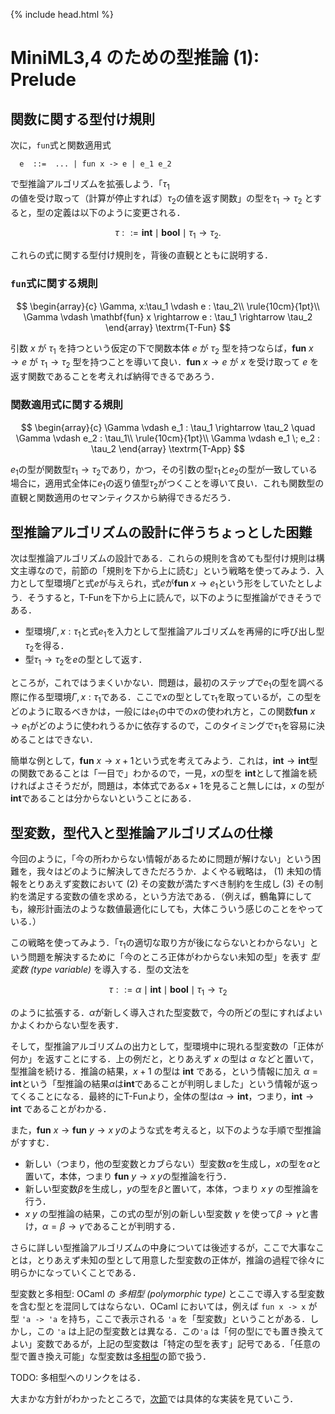 {% include head.html %}

# MiniML3,4 のための型推論 (1): Prelude

## 関数に関する型付け規則

次に，`fun`式と関数適用式

```
  e  ::=  ... | fun x -> e | e_1 e_2
```

で型推論アルゴリズムを拡張しよう．「$\tau_1$の値を受け取って（計算が停止すれば）$\tau_2$の値を返す関数」の型を$\tau_1 \rightarrow \tau_2$ とすると，型の定義は以下のように変更される．

$$
 \tau  ::= \mathbf{int} \mid \mathbf{bool} \mid \tau_1 \rightarrow \tau_2.
$$

これらの式に関する型付け規則を，背後の直観とともに説明する．

### `fun`式に関する規則

$$
\begin{array}{c}
\Gamma, x:\tau_1 \vdash e : \tau_2\\
\rule{10cm}{1pt}\\
\Gamma \vdash \mathbf{fun} x \rightarrow e : \tau_1 \rightarrow \tau_2
\end{array}
\textrm{T-Fun}
$$

引数 $x$ が $\tau_1$ を持つという仮定の下で関数本体 $e$ が $\tau_2$ 型を持つならば，$\mathbf{fun}\ x \rightarrow e$ が $\tau_1 \rightarrow \tau_2$ 型を持つことを導いて良い．$\mathbf{fun}\ x \rightarrow e$ が $x$ を受け取って $e$ を返す関数であることを考えれば納得できるであろう．

### 関数適用式に関する規則

$$
\begin{array}{c}
\Gamma \vdash e_1 : \tau_1 \rightarrow \tau_2 \quad
\Gamma \vdash e_2 : \tau_1\\
\rule{10cm}{1pt}\\
\Gamma \vdash e_1 \; e_2 : \tau_2
\end{array}
\textrm{T-App}
$$

$e_1$の型が関数型$\tau_1 \rightarrow \tau_2$であり，かつ，その引数の型$\tau_1$と$e_2$の型が一致している場合に，適用式全体に$e_1$の返り値型$\tau_2$がつくことを導いて良い．これも関数型の直観と関数適用のセマンティクスから納得できるだろう．

## 型推論アルゴリズムの設計に伴うちょっとした困難

次は型推論アルゴリズムの設計である．これらの規則を含めても型付け規則は構文主導なので，前節の「規則を下から上に読む」という戦略を使ってみよう．入力として型環境$\Gamma$と式$e$が与えられ，式$e$が$\mathbf{fun}\ x \rightarrow e_1$という形をしていたとしよう．そうすると，$\textrm{T-Fun}$を下から上に読んで，以下のように型推論ができそうである．

- 型環境$\Gamma,x:\tau_1$と式$e_1$を入力として型推論アルゴリズムを再帰的に呼び出し型$\tau_2$を得る．
- 型$\tau_1 \rightarrow \tau_2$を$e$の型として返す．

ところが，これではうまくいかない．問題は，最初のステップで$e_1$の型を調べる際に作る型環境$\Gamma,x:\tau_1$である．ここで$x$の型として$\tau_1$を取っているが，この型をどのように取るべきかは，一般には$e_1$の中での$x$の使われ方と，この関数$\mathbf{fun}\ x \rightarrow e_1$がどのように使われうるかに依存するので，このタイミングで$\tau_1$を容易に決めることはできない．

簡単な例として，$\mathbf{fun}\ x \rightarrow x+1$という式を考えてみよう．これは，$\mathbf{int} \rightarrow \mathbf{int}$型の関数であることは「一目で」わかるので，一見，$x$の型を $\mathbf{int}$として推論を続ければよさそうだが，問題は，本体式である$x+1$を見ること無しには，$x$ の型が$\mathbf{int}$であることは分からないということにある．

## 型変数，型代入と型推論アルゴリズムの仕様

今回のように，「今の所わからない情報があるために問題が解けない」という困難を，我々はどのように解決してきただろうか．よくやる戦略は， (1) 未知の情報をとりあえず変数において (2) その変数が満たすべき制約を生成し (3) その制約を満足する変数の値を求める，という方法である．（例えば，鶴亀算にしても，線形計画法のような数値最適化にしても，大体こういう感じのことをやっている．）

この戦略を使ってみよう．「$\tau_1$の適切な取り方が後にならないとわからない」という問題を解決するために「今のところ正体がわからない未知の型」を表す _型変数 (type variable)_ を導入する．型の文法を

$$
 \tau  ::=  \alpha \mid \mathbf{int} \mid \mathbf{bool} \mid \tau_1\rightarrow\tau_2
$$

のように拡張する．$\alpha$が新しく導入された型変数で，今の所どの型にすればよいかよくわからない型を表す．

そして，型推論アルゴリズムの出力として，型環境中に現れる型変数の「正体が何か」を返すことにする．上の例だと，とりあえず $x$ の型は $\alpha$ などと置いて，型推論を続ける．推論の結果，$x+1$ の型は $\mathbf{int}$ である，という情報に加え $\alpha = \mathbf{int}$という「型推論の結果$\alpha$は$\mathbf{int}$であることが判明しました」という情報が返ってくることになる．最終的に$\textrm{T-Fun}$より，全体の型は$\alpha \rightarrow \mathbf{int}$，つまり，$\mathbf{int} \rightarrow \mathbf{int}$ であることがわかる．

また，$\mathbf{fun}\ x \rightarrow \mathbf{fun}\ y \rightarrow x\; y$のような式を考えると，以下のような手順で型推論がすすむ．

- 新しい（つまり，他の型変数とカブらない）型変数$\alpha$を生成し，$x$の型を$\alpha$と置いて，本体，つまり $\mathbf{fun}\ y \rightarrow x\; y$の型推論を行う．
- 新しい型変数$\beta$を生成し，$y$の型を$\beta$と置いて，本体，つまり $x\; y$ の型推論を行う．
- $x\;y$ の型推論の結果，この式の型が別の新しい型変数 $\gamma$ を使って$\beta \rightarrow \gamma$と書け，$\alpha = \beta \rightarrow \gamma$であることが判明する．

さらに詳しい型推論アルゴリズムの中身については後述するが，ここで大事なことは，とりあえず未知の型として用意した型変数の正体が，推論の過程で徐々に明らかになっていくことである．

<a name="typevar">型変数と多相型</a>: OCaml の _多相型 (polymorphic type)_ とここで導入する型変数を含む型とを混同してはならない．OCaml においては，例えば `fun x -> x` が型 `'a -> 'a` を持ち，ここで表示される `'a` を「型変数」ということがある．しかし，この `'a` は上記の型変数とは異なる．この`'a` は「何の型にでも置き換えてよい」変数であるが，上記の型変数は「特定の型を表す」記号である．「任意の型で置き換え可能」な型変数は[多相型]()の節で扱う．

TODO: 多相型へのリンクをはる．

大まかな方針がわかったところで，[次節](chap04-5.md)では具体的な実装を見ていこう．
